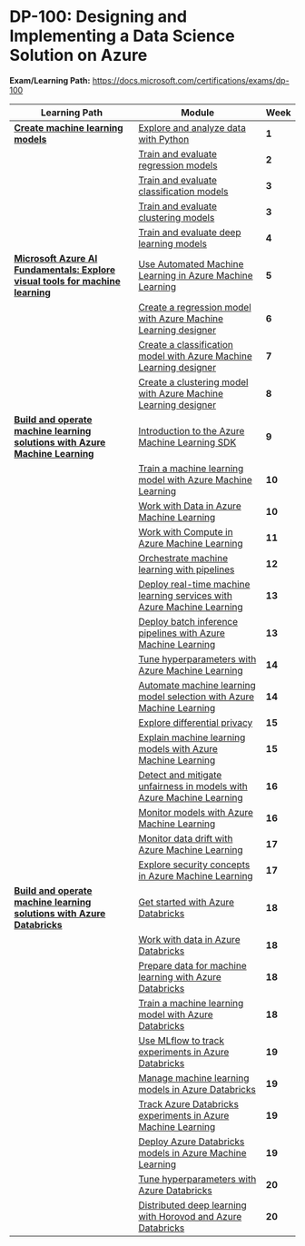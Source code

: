 # DP-100: Designing and Implementing a Data Science Solution on Azure

**Exam/Learning Path:** https://docs.microsoft.com/certifications/exams/dp-100

| **Learning Path** | **Module** | **Week** |
|-|-|-|
|**[Create machine learning models](https://docs.microsoft.com/learn/paths/create-machine-learn-models/)**| [Explore and analyze data with Python](https://docs.microsoft.com/learn/modules/explore-analyze-data-with-python/) | **1** 
| | [Train and evaluate regression models](https://docs.microsoft.com/learn/modules/train-evaluate-regression-models/) | **2** 
| | [Train and evaluate classification models](https://docs.microsoft.com/learn/modules/train-evaluate-classification-models/) | **3** 
| | [Train and evaluate clustering models](https://docs.microsoft.com/learn/modules/train-evaluate-cluster-models/) | **3** 
| | [Train and evaluate deep learning models](https://docs.microsoft.com/learn/modules/train-evaluate-deep-learn-models/) | **4** 
|**[Microsoft Azure AI Fundamentals: Explore visual tools for machine learning](https://docs.microsoft.com/learn/paths/create-no-code-predictive-models-azure-machine-learning/)**| [Use Automated Machine Learning in Azure Machine Learning](https://docs.microsoft.com/learn/modules/use-automated-machine-learning/) | **5** 
| | [Create a regression model with Azure Machine Learning designer](https://docs.microsoft.com/learn/modules/create-regression-model-azure-machine-learning-designer/) | **6** 
| | [Create a classification model with Azure Machine Learning designer](https://docs.microsoft.com/learn/modules/create-classification-model-azure-machine-learning-designer/) | **7** 
| | [Create a clustering model with Azure Machine Learning designer](https://docs.microsoft.com/learn/modules/create-clustering-model-azure-machine-learning-designer/) | **8** 
|**[Build and operate machine learning solutions with Azure Machine Learning](https://docs.microsoft.com/learn/paths/build-ai-solutions-with-azure-ml-service/)**| [Introduction to the Azure Machine Learning SDK](https://docs.microsoft.com/learn/modules/intro-to-azure-machine-learning-service/) | **9** 
| | [Train a machine learning model with Azure Machine Learning](https://docs.microsoft.com/learn/modules/train-local-model-with-azure-mls/) | **10** 
| | [Work with Data in Azure Machine Learning](https://docs.microsoft.com/learn/modules/work-with-data-in-aml/) | **10** 
| | [Work with Compute in Azure Machine Learning](https://docs.microsoft.com/learn/modules/use-compute-contexts-in-aml/) | **11** 
| | [Orchestrate machine learning with pipelines](https://docs.microsoft.com/learn/modules/create-pipelines-in-aml/) | **12** 
| | [Deploy real-time machine learning services with Azure Machine Learning](https://docs.microsoft.com/learn/modules/register-and-deploy-model-with-amls/) | **13** 
| | [Deploy batch inference pipelines with Azure Machine Learning](https://docs.microsoft.com/learn/modules/deploy-batch-inference-pipelines-with-azure-machine-learning/) | **13** 
| | [Tune hyperparameters with Azure Machine Learning](https://docs.microsoft.com/learn/modules/tune-hyperparameters-with-azure-machine-learning/) | **14** 
| | [Automate machine learning model selection with Azure Machine Learning](https://docs.microsoft.com/learn/modules/automate-model-selection-with-azure-automl/) | **14** 
| | [Explore differential privacy](https://docs.microsoft.com/learn/modules/explore-differential-privacy/) | **15** 
| | [Explain machine learning models with Azure Machine Learning](https://docs.microsoft.com/learn/modules/explain-machine-learning-models-with-azure-machine-learning/) | **15** 
| | [Detect and mitigate unfairness in models with Azure Machine Learning](https://docs.microsoft.com/learn/modules/detect-mitigate-unfairness-models-with-azure-machine-learning/) | **16** 
| | [Monitor models with Azure Machine Learning](https://docs.microsoft.com/learn/modules/monitor-models-with-azure-machine-learning/) | **16** 
| | [Monitor data drift with Azure Machine Learning](https://docs.microsoft.com/learn/modules/monitor-data-drift-with-azure-machine-learning/) | **17** 
| | [Explore security concepts in Azure Machine Learning](https://docs.microsoft.com/learn/modules/azure-machine-learning-security/) | **17** 
|**[Build and operate machine learning solutions with Azure Databricks](https://docs.microsoft.com/learn/paths/build-operate-machine-learning-solutions-azure-databricks/)**| [Get started with Azure Databricks](https://docs.microsoft.com/learn/modules/get-started-azure-databricks/) | **18** 
| | [Work with data in Azure Databricks](https://docs.microsoft.com/learn/modules/work-data-azure-databricks/) | **18** 
| | [Prepare data for machine learning with Azure Databricks](https://docs.microsoft.com/learn/modules/prepare-data-for-machine-learning-azure-databricks/) | **18** 
| | [Train a machine learning model with Azure Databricks](https://docs.microsoft.com/learn/modules/train-machine-learning-model-azure-databricks/) | **18** 
| | [Use MLflow to track experiments in Azure Databricks](https://docs.microsoft.com/learn/modules/use-mlflow-to-track-experiments-azure-databricks/) | **19** 
| | [Manage machine learning models in Azure Databricks](https://docs.microsoft.com/learn/modules/manage-machine-learning-models-azure-databricks/) | **19** 
| | [Track Azure Databricks experiments in Azure Machine Learning](https://docs.microsoft.com/learn/modules/track-azure-databricks-experiments-azure-machine-learning/) | **19** 
| | [Deploy Azure Databricks models in Azure Machine Learning](https://docs.microsoft.com/learn/modules/deploy-azure-databricks-models-azure-machine-learning/) | **19** 
| | [Tune hyperparameters with Azure Databricks](https://docs.microsoft.com/learn/modules/tune-hyperparameters-azure-databricks/) | **20** 
| | [Distributed deep learning with Horovod and Azure Databricks](https://docs.microsoft.com/learn/modules/distributed-deep-learning-horovod-azure-databricks/) | **20** 

